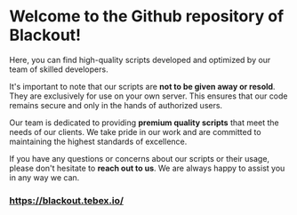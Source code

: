 # Welcome to the Github repository of Blackout!

Here, you can find high-quality scripts developed and optimized by our team of skilled developers.

It's important to note that our scripts are **not to be given away or resold**. They are exclusively for use on your own server. This ensures that our code remains secure and only in the hands of authorized users.

Our team is dedicated to providing **premium quality scripts** that meet the needs of our clients. We take pride in our work and are committed to maintaining the highest standards of excellence.

If you have any questions or concerns about our scripts or their usage, please don't hesitate to **reach out to us**. We are always happy to assist you in any way we can.

### https://blackout.tebex.io/
